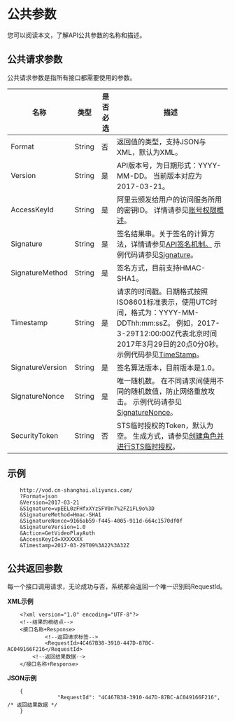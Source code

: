 公共参数 
=========================

您可以阅读本文，了解API公共参数的名称和描述。

公共请求参数 
---------------------------

公共请求参数是指所有接口都需要使用的参数。




|        名称        |   类型   | 是否必选 |                                                                                                       描述                                                                                                        |
|------------------|--------|------|-----------------------------------------------------------------------------------------------------------------------------------------------------------------------------------------------------------------|
| Format           | String | 否    | 返回值的类型，支持JSON与XML，默认为XML。                                                                                                                                                                                       |
| Version          | String | 是    | API版本号，为日期形式：YYYY-MM-DD。 当前版本对应为2017-03-21。                                                                                                                                                     |
| AccessKeyId      | String | 是    | 阿里云颁发给用户的访问服务所用的密钥ID。 详情请参见[账号权限概述]()。                                                                                                                                       |
| Signature        | String | 是    | 签名结果串。关于签名的计算方法，详情请参见[API签名机制。](/cn.zh-CN/服务端API/调用方式/签名机制.md) 示例代码请参见[Signature](/cn.zh-CN/服务端API/调用方式/签名机制.md)。                                         |
| SignatureMethod  | String | 是    | 签名方式，目前支持HMAC-SHA1。                                                                                                                                                                                             |
| Timestamp        | String | 是    | 请求的时间戳。日期格式按照ISO8601标准表示，使用UTC时间，格式为：YYYY-MM-DDThh:mm:ssZ。 例如，2017-3-29T12:00:00Z代表北京时间2017年3月29日的20点0分0秒。 示例代码参见[TimeStamp](/cn.zh-CN/服务端API/调用方式/签名机制.md)。 |
| SignatureVersion | String | 是    | 签名算法版本，目前版本是1.0。                                                                                                                                                                                                |
| SignatureNonce   | String | 是    | 唯一随机数。 在不同请求间使用不同的随机数值，防止网络重放攻击。 示例代码请参见[SignatureNonce](/cn.zh-CN/服务端API/调用方式/签名机制.md)。                                                                     |
| SecurityToken    | String | 否    | STS临时授权的Token，默认为空。 生成方式，请参见[创建角色并进行STS临时授权](/cn.zh-CN/开发指南/账号和授权/创建角色并进行STS临时授权.md)。                                                                                           |



示例 
-----------------------

        http://vod.cn-shanghai.aliyuncs.com/
        ?Format=json 
        &Version=2017-03-21
        &Signature=vpEEL0zFHfxXYzSFV0n7%2FZiFL9o%3D 
        &SignatureMethod=Hmac-SHA1
        &SignatureNonce=9166ab59-f445-4005-911d-664c1570df0f
        &SignatureVersion=1.0
        &Action=GetVideoPlayAuth
        &AccessKeyId=XXXXXXX  
        &Timestamp=2017-03-29T09%3A22%3A32Z
                    



公共返回参数 
---------------------------

每一个接口调用请求，无论成功与否，系统都会返回一个唯一识别码RequestId。

**XML示例** 

        <?xml version="1.0" encoding="UTF-8"?>
        <!--结果的根结点--> 
        <接口名称+Response> 
                <!--返回请求标签-->
                <RequestId>4C467B38-3910-447D-87BC-AC049166F216</RequestId>
            <!--返回结果数据--> 
        </接口名称+Response>
                    



**JSON示例** 

        {
                    "RequestId": "4C467B38-3910-447D-87BC-AC049166F216", /* 返回结果数据 */
        }
                    


